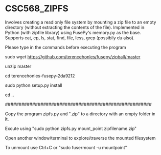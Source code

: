 # CSC568_ZIPFS
Involves creating a read only file system by mounting a zip file to an empty directory (without extracting the contents of the file).
Implemented in Python (with zipfile library) using FusePy's memory.py as the base.
Supports cat, cp, ls, stat, find, file, less, grep (possibily du also).

Please type in the commands before executing the program

sudo wget https://github.com/terencehonles/fusepy/zipball/master

unzip master

cd terencehonles-fusepy-2da9212

sudo python setup.py install

cd ..

######################################################


Copy the program zipfs.py and ".zip" to a directory with an empty folder in it.

Excute using "sudo python zipfs.py mount_point zipfilename.zip"

Open another window/terminal to explore/traverse the mounted filesystem

To unmount use Ctrl+C or "sudo fusermount -u mountpoint"

